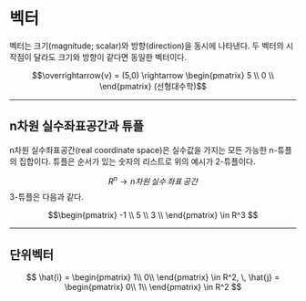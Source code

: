 # 벡터
벡터는 크기(magnitude; scalar)와 방향(direction)을 동시에 나타낸다.
두 벡터의 시작점이 달라도 크기와 방향이 같다면 동일한 벡터이다.

$$\overrightarrow{v} = (5,0) \rightarrow 
\begin{pmatrix}
5 \\
0 \\
\end{pmatrix}
(선형대수학)$$

---
## n차원 실수좌표공간과 튜플
n차원 실수좌표공간(real coordinate space)은 실수값을 가지는 모든 가능한 n-튜플의 집합이다.
튜플은 순서가 있는 숫자의 리스트로 위의 예시가 2-튜플이다.

$$R^n \rightarrow n차원 \,실수 \,좌표 \,공간$$
3-튜플은 다음과 같다.

$$\begin{pmatrix}
-1 \\
5 \\
3 \\
\end{pmatrix}
\in R^3
$$

---
## 단위벡터
$$ \hat{i} = 
\begin{pmatrix}
1\\
0\\
\end{pmatrix}
\in R^2, \,
\hat{j} = 
\begin{pmatrix}
0\\
1\\
\end{pmatrix}
\in R^2
$$

